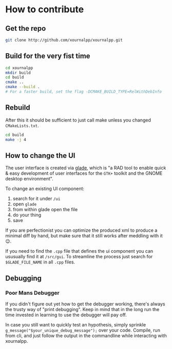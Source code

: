 # How to contribute


## Get the repo

```bash
git clone http://github.com/xournalpp/xournalpp.git
```

## Build for the very fist time

```bash
cd xournalpp
mkdir build
cd build
cmake ..
cmake --build .
# For a faster build, set the flag -DCMAKE_BUILD_TYPE=RelWithDebInfo
```

## Rebuild

After this it should be sufficient to just call make unless you changed `CMakeLists.txt`.

```bash
cd build
make -j 4
```

## How to change the UI

The user interface is created via [glade](https://glade.gnome.org/), which is "a RAD tool to enable quick & easy development of user interfaces for the `GTK+` toolkit and the GNOME desktop environment".

To change an existing UI component:

 1. search for it under `/ui`
 2. open `glade`
 3. from within glade open the file
 4. do your thing
 5. save

If you are perfectionist you can optimize the produced xml to produce a minimal diff by hand, but make sure that it still works after meddling with it 😉.

If you need to find the `.cpp` file that defines the ui component you can ususually find it at `/src/gui`.
To streamline the process just search for `$GLADE_FILE_NAME` in all `.cpp` files.

## Debugging

### Poor Mans Debugger

If you didn't figure out yet how to get the debugger working, there's always the trusty way of "print debugging".
Keep in mind that in the long run the time invested in learning to use the debugger will pay off.

In case you still want to quickly test an hypothesis, simply sprinkle `g_message("$your_unique_debug_message");` over your code.
Compile, run from cli, and just follow the output in the commandline while interacting with xournalpp.


